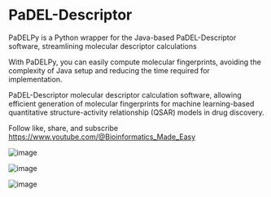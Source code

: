 # PaDEL-Descriptor
PaDELPy is a Python wrapper for the Java-based PaDEL-Descriptor software, streamlining molecular descriptor calculations

With PaDELPy, you can easily compute molecular fingerprints, avoiding the complexity of Java setup and reducing the time required for implementation.

PaDEL-Descriptor molecular descriptor calculation software, allowing efficient generation of molecular fingerprints for machine learning-based quantitative structure-activity relationship (QSAR) models in drug discovery.

Follow like, share, and subscribe https://www.youtube.com/@Bioinformatics_Made_Easy



![image](https://github.com/user-attachments/assets/766b506a-dede-4b96-abaf-803e47571f25)


![image](https://github.com/user-attachments/assets/204a5056-0bed-45d5-a0e8-30d2a4644dfa)


![image](https://github.com/user-attachments/assets/baae3320-bb11-4de4-9c17-e36bbc5a39bf)


